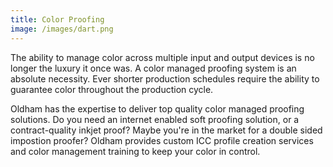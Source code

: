 ```yaml
---
title: Color Proofing
image: /images/dart.png
---
```

The ability to manage color across multiple input and output devices is no longer the luxury it once was. A color managed proofing system is an absolute necessity. Ever shorter production schedules require the ability to guarantee color throughout the production cycle.

Oldham has the expertise to deliver top quality color managed proofing solutions. Do you need an internet enabled soft proofing solution, or a contract-quality inkjet proof? Maybe you're in the market for a double sided impostion proofer? Oldham provides custom ICC profile creation services and color management training to keep your color in control.
